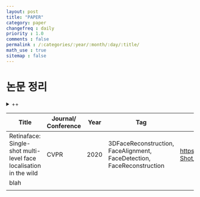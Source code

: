 ```yaml
---
layout: post
title: "PAPER"
category: paper
changefreq : daily
priority : 1.0
comments : false
permalink : /:categories/:year/:month/:day/:title/
math_use : true
sitemap : false
---
```


# 논문 정리

<details>
    <summary>++</summary>
    <div markdown = "1">
        
        조금씩 추가예정!!
        
   </div>
</details>



| Title                                                        | Journal/<br />Conference | Year | Tag                                                          | File                                                         | Youtube                                                      | Link | +    |
| ------------------------------------------------------------ | ------------------------ | ---- | ------------------------------------------------------------ | ------------------------------------------------------------ | ------------------------------------------------------------ | ---- | ---- |
| Retinaface: Single-shot multi-level face localisation in the wild | CVPR                     | 2020 | 3DFaceReconstruction, FaceAlignment, FaceDetection, FaceReconstruction | <https://openaccess.thecvf.com/content_CVPR_2020/papers/Deng_RetinaFace_Single-Shot_Multi-Level_Face_Localisation_in_the_Wild_CVPR_2020_paper.pdf> | https://www.youtube.com/watch?v=vyCZbsT7M24&ab_channel=ComputerVisionFoundationVideos | <https://xohyun.github.io/paper/2021/03/03/202103031800/> |      |
| blah                                                         |                          |      |                                                              |                                                              |                                                              |      |      |
|                                                              |                          |      |                                                              |                                                              |                                                              |      |      |



